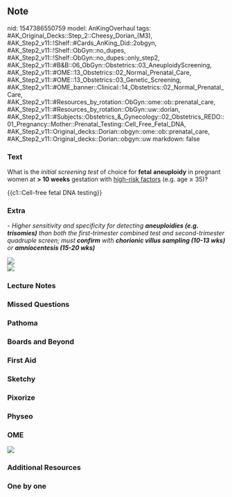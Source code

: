 ## Note
nid: 1547386550759
model: AnKingOverhaul
tags: #AK_Original_Decks::Step_2::Cheesy_Dorian_(M3), #AK_Step2_v11::!Shelf::#Cards_AnKing_Did::2obgyn, #AK_Step2_v11::!Shelf::ObGyn::no_dupes, #AK_Step2_v11::!Shelf::ObGyn::no_dupes::only_step2, #AK_Step2_v11::#B&B::06_ObGyn::Obstetrics::03_AneuploidyScreening, #AK_Step2_v11::#OME::13_Obstetrics::02_Normal_Prenatal_Care, #AK_Step2_v11::#OME::13_Obstetrics::03_Genetic_Screening, #AK_Step2_v11::#OME_banner::Clinical::14_Obstetrics::02_Normal_Prenatal_Care, #AK_Step2_v11::#Resources_by_rotation::ObGyn::ome::ob::prenatal_care, #AK_Step2_v11::#Resources_by_rotation::ObGyn::uw::dorian, #AK_Step2_v11::#Subjects::Obstetrics_&_Gynecology::02_Obstetrics_REDO::01_Pregnancy::Mother::Prenatal_Testing::Cell_Free_Fetal_DNA, #AK_Step2_v11::Original_decks::Dorian::obgyn::ome::ob::prenatal_care, #AK_Step2_v11::Original_decks::Dorian::obgyn::uw
markdown: false

### Text
What is the <i>initial screening test</i> of choice for
<b>fetal</b> <b>aneuploidy</b> in pregnant women at <b>> 10
weeks</b> gestation with <u>high-risk factors</u> (e.g. age ≥ 35)?
<div>
  {{c1::Cell-free fetal DNA testing}}
</div>

### Extra
<i>- Higher sensitivity and specificity for detecting
<b>aneuploidies (e.g. trisomies)</b> than both the first-trimester
combined test and second-trimester quadruple screen; must</i>
<i><b>confirm</b> with <b>chorionic villus sampling (10-13 wks)</b>
or <b>amniocentesis (15-20 wks)</b></i>
<div>
  <div>
    <i><img src="not%20happy%20about%20it.png"></i>
  </div>
  <div>
    <i><img src="prenatal%20testing.png"></i>
  </div>
</div>

### Lecture Notes


### Missed Questions


### Pathoma


### Boards and Beyond


### First Aid


### Sketchy


### Pixorize


### Physeo


### OME
<div class="ome-widget">
  <a href=
  "https://onlinemeded.org/spa/obstetrics/normal-prenatal-care/acquire?ref=anki">
  <img src="_OME_AnkiFlashcards_Lesson_5.png"></a>
</div>

### Additional Resources


### One by one

